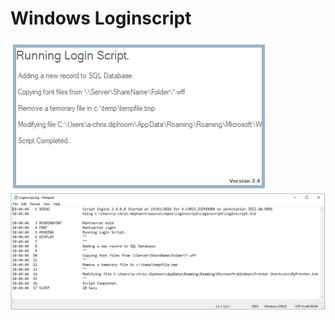 # Windows Loginscript
![Screenshot of a GUI2 Dialogue box.](./LoginScript.png)
![Screenshot of a GUI2 Dialogue box.](./LoginScriptLog.png)
